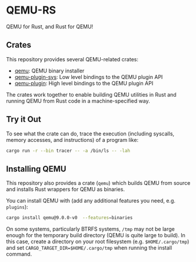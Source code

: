 # QEMU-RS

QEMU for Rust, and Rust for QEMU!

## Crates

This repository provides several QEMU-related crates:

* [qemu](https://github.com/novafacing/qemu-rs/tree/main/qemu): QEMU binary installer
* [qemu-plugin-sys](https://github.com/novafacing/qemu-rs/tree/main/qemu-plugin-sys): Low level bindings to the QEMU plugin API
* [qemu-plugin](https://github.com/novafacing/qemu-rs/tree/main/qemu-plugin): High level bindings to the QEMU plugin API

The crates work together to enable building QEMU utilities in Rust and running QEMU from
Rust code in a machine-specified way.


## Try it Out

To see what the crate can do, trace the execution (including syscalls, memory accesses,
and instructions) of a program like:

```sh
cargo run -r --bin tracer -- -a /bin/ls -- -lah
```

## Installing QEMU

This repository also provides a crate (`qemu`) which builds QEMU from source and
installs Rust wrappers for QEMU as binaries.

You can install QEMU with (add any additional features you need, e.g. `plugins`):

```sh
cargo install qemu@9.0.0-v0  --features=binaries
```

On some systems, particularly BTRFS systems, `/tmp` may not be large enough for the
temporary build directory (QEMU is quite large to build). In this case, create a
directory on your root filesystem (e.g. `$HOME/.cargo/tmp`) and set
`CARGO_TARGET_DIR=$HOME/.cargo/tmp` when running the install command.
